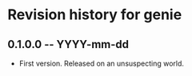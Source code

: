 # Revision history for genie

## 0.1.0.0 -- YYYY-mm-dd

* First version. Released on an unsuspecting world.

